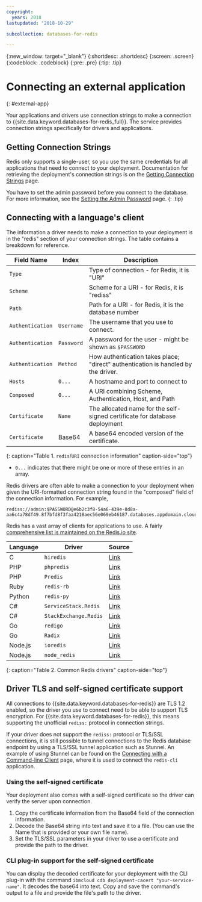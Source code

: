 ```yaml
---
copyright:
  years: 2018
lastupdated: "2018-10-29"

subcollection: databases-for-redis

---
```


{:new_window: target="_blank"}
{:shortdesc: .shortdesc}
{:screen: .screen}
{:codeblock: .codeblock}
{:pre: .pre}
{:tip: .tip}

# Connecting an external application
{: #external-app}

Your applications and drivers use connection strings to make a connection to {{site.data.keyword.databases-for-redis_full}}. The service provides connection strings specifically for drivers and applications. 

## Getting Connection Strings

Redis only supports a single-user, so you use the same credentials for all applications that need to connect to your deployment. Documentation for retrieving the deployment's connection strings is on the [Getting Connection Strings](/docs/services/databases-for-redis?topic=databases-for-redis-connection-strings) page.

You have to set the admin password before you connect to the database. For more information, see the [Setting the Admin Password](/docs/services/databases-for-redis?topic=databases-for-redis-admin-password) page.
{: .tip}

## Connecting with a language's client

The information a driver needs to make a connection to your deployment is in the "redis" section of your connection strings. The table contains a breakdown for reference.

Field Name|Index|Description
----------|-----|-----------
`Type`||Type of connection - for Redis, it is "URI"
`Scheme`||Scheme for a URI - for Redis, it is "rediss"
`Path`||Path for a URI - for Redis, it is the database number
`Authentication`|`Username`|The username that you use to connect.
`Authentication`|`Password`|A password for the user - might be shown as `$PASSWORD`
`Authentication`|`Method`|How authentication takes place; "direct" authentication is handled by the driver.
`Hosts`|`0...`|A hostname and port to connect to
`Composed`|`0...`|A URI combining Scheme, Authentication, Host, and Path
`Certificate`|`Name`|The allocated name for the self-signed certificate for database deployment
`Certificate`|Base64|A base64 encoded version of the certificate.
{: caption="Table 1. `redis`/`URI` connection information" caption-side="top"}

* `0...` indicates that there might be one or more of these entries in an array.

Redis drivers are often able to make a connection to your deployment when given the URI-formatted connection string found in the "composed" field of the connection information. For example,
```
rediss://admin:$PASSWORD@e6b2c3f8-54a6-439e-8d8a-aa6c4a78df49.8f7bfd8f3faa4218aec56e069eb46187.databases.appdomain.cloud:32371/0
```

Redis has a vast array of clients for applications to use. A fairly [comprehensive list is maintained on the Redis.io site](https://redis.io/clients).

Language|Driver|Source
--------|------|---------------------
C|`hiredis`|[Link](https://github.com/redis/hiredis)
PHP|`phpredis`|[Link](https://github.com/phpredis/phpredis)
PHP|`Predis`|[Link](https://github.com/nrk/predis)
Ruby|`redis-rb`|[Link](https://github.com/redis/redis-rb)
Python|`redis-py`|[Link](https://github.com/andymccurdy/redis-py)
C#|`ServiceStack.Redis`|[Link](https://github.com/ServiceStack/ServiceStack.Redis)
C#|`StackExchange.Redis`|[Link](https://github.com/StackExchange/StackExchange.Redis)
Go|`redigo`|[Link](https://github.com/gomodule/redigo)
Go|`Radix`|[Link](https://github.com/mediocregopher/radix.v2)
Node.js|`ioredis`|[Link](https://github.com/luin/ioredis)
Node.js|`node_redis`|[Link](https://github.com/NodeRedis/node_redis)
{: caption="Table 2. Common Redis drivers" caption-side="top"}

## Driver TLS and self-signed certificate support

All connections to {{site.data.keyword.databases-for-redis}} are TLS 1.2 enabled, so the driver you use to connect need to be able to support TLS encryption. For {{site.data.keyword.databases-for-redis}}, this means supporting the unofficial `rediss:` protocol in connection strings. 

If your driver does not support the `rediss:` protocol or TLS/SSL connections, it is still possible to tunnel connections to the Redis database endpoint by using a TLS/SSL tunnel application such as Stunnel. An example of using Stunnel can be found on the [Connecting with a Command-line Client](/docs/services/databases-for-redis?topic=databases-for-redis-connecting-cli-client) page, where it is used to connect the `redis-cli` application.

### Using the self-signed certificate

Your deployment also comes with a self-signed certificate so the driver can verify the server upon connection.
1. Copy the certificate information from the Base64 field of the connection information. 
2. Decode the Base64 string into text and save it to a file. (You can use the Name that is provided or your own file name).
3. Set the TLS/SSL parameters in your driver to use a certificate and provide the path to the driver.

### CLI plug-in support for the self-signed certificate

You can display the decoded certificate for your deployment with the CLI plug-in with the command `ibmcloud cdb deployment-cacert "your-service-name"`. It decodes the base64 into text. Copy and save the command's output to a file and provide the file's path to the driver.







 
